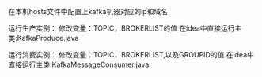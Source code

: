 在本机hosts文件中配置上kafka机器对应的ip和域名

运行生产实例：
修改变量：TOPIC，BROKERLIST的值
在idea中直接运行主类:KafkaProduce.java

运行消费实例：
修改变量：TOPIC，BROKERLIST,以及GROUPID的值
在idea中直接运行主类:KafkaMessageConsumer.java